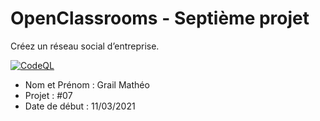 # OpenClassrooms - Septième projet
Créez un réseau social d’entreprise.

[![CodeQL](https://github.com/matheograil/MatheoGrail_7_11032021/actions/workflows/codeql-analysis.yml/badge.svg)](https://github.com/matheograil/MatheoGrail_7_11032021/actions/workflows/codeql-analysis.yml)

- Nom et Prénom : Grail Mathéo
- Projet : #07
- Date de début : 11/03/2021

